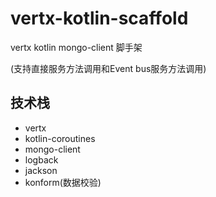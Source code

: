 # vertx-kotlin-scaffold
vertx kotlin mongo-client 脚手架

(支持直接服务方法调用和Event bus服务方法调用)

## 技术栈

- vertx
- kotlin-coroutines
- mongo-client
- logback
- jackson
- konform(数据校验)

